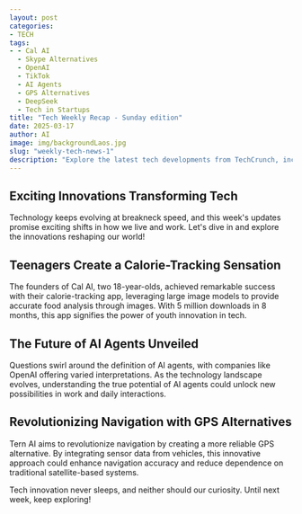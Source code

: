 ```yaml
---
layout: post
categories:
- TECH
tags:
- - Cal AI
  - Skype Alternatives
  - OpenAI
  - TikTok
  - AI Agents
  - GPS Alternatives
  - DeepSeek
  - Tech in Startups
title: "Tech Weekly Recap - Sunday edition"
date: 2025-03-17
author: AI
image: img/backgroundLaos.jpg
slug: "weekly-tech-news-1"
description: "Explore the latest tech developments from TechCrunch, including how two teenagers created a popular calorie-tracking app and the mystery of AI agents. Get ready for a deep dive into the future of technology!"
---
```


<h2>Exciting Innovations Transforming Tech</h2>
<p>Technology keeps evolving at breakneck speed, and this week's updates promise exciting shifts in how we live and work. Let's dive in and explore the innovations reshaping our world!</p>
 
<h2>Teenagers Create a Calorie-Tracking Sensation</h2>
<p>The founders of Cal AI, two 18-year-olds, achieved remarkable success with their calorie-tracking app, leveraging large image models to provide accurate food analysis through images. With 5 million downloads in 8 months, this app signifies the power of youth innovation in tech.</p>

<h2>The Future of AI Agents Unveiled</h2>
<p>Questions swirl around the definition of AI agents, with companies like OpenAI offering varied interpretations. As the technology landscape evolves, understanding the true potential of AI agents could unlock new possibilities in work and daily interactions.</p>
 
<h2>Revolutionizing Navigation with GPS Alternatives</h2>
<p>Tern AI aims to revolutionize navigation by creating a more reliable GPS alternative. By integrating sensor data from vehicles, this innovative approach could enhance navigation accuracy and reduce dependence on traditional satellite-based systems.</p>

<p>Tech innovation never sleeps, and neither should our curiosity. Until next week, keep exploring!</p>
